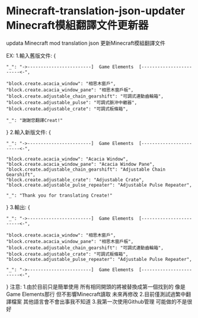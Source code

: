 # Minecraft-translation-json-updater Minecraft模組翻譯文件更新器
updata Minecraft mod translation json 更新Minecraft模組翻譯文件

EX:
1.輸入舊版文件:
{

	"_": "->------------------------]  Game Elements  [------------------------<-",

	"block.create.acacia_window": "相思木窗戶",
	"block.create.acacia_window_pane": "相思木窗戶板",
	"block.create.adjustable_chain_gearshift": "可調式連動齒輪箱",
	"block.create.adjustable_pulse": "可調式脈沖中繼器",
	"block.create.adjustable_crate": "可調式板條箱",
	
	"_": "謝謝您翻譯Creat!"

}
2.輸入新版文件:
{

	"_": "->------------------------]  Game Elements  [------------------------<-",

	"block.create.acacia_window": "Acacia Window",
	"block.create.acacia_window_pane": "Acacia Window Pane",
	"block.create.adjustable_chain_gearshift": "Adjustable Chain Gearshift",
	"block.create.adjustable_crate": "Adjustable Crate",
	"block.create.adjustable_pulse_repeater": "Adjustable Pulse Repeater",

	"_": "Thank you for translating Create!"

}
3.輸出:
{

	"_": "->------------------------]  Game Elements  [------------------------<-",

	"block.create.acacia_window": "相思木窗戶",
	"block.create.acacia_window_pane": "相思木窗戶板",
	"block.create.adjustable_chain_gearshift": "可調式連動齒輪箱",
	"block.create.adjustable_crate": "可調式板條箱",
	"block.create.adjustable_pulse_repeater": "Adjustable Pulse Repeater",

	"_": "->------------------------]  Game Elements  [------------------------<-",

}
注意: 
1.由於目前只是簡單使用 所有相同開頭的將被替換成第一個找到的 像是Game Elements那行 但不影響Minecraft讀取 未來再修改
2.目前僅測試過繁中翻譯檔案 其他語言會不會出事我不知道
3.我第一次使用Github管理 可能做的不是很好
